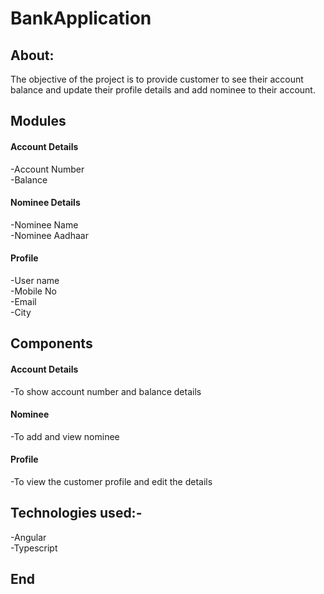 # BankApplication

## About:
The objective of the project is to provide customer to see their account balance and update their profile details and add nominee to their account.

## Modules
#### Account Details
 -Account Number<br>
 -Balance

#### Nominee Details
 -Nominee Name<br>
 -Nominee Aadhaar

#### Profile
 -User name<br>
 -Mobile No<br>
 -Email<br>
 -City

## Components
#### Account Details 
 -To show account number and balance details

#### Nominee
 -To add and view nominee

#### Profile
 -To view the customer profile and edit the details

## Technologies used:-
 -Angular<br>
 -Typescript

## End